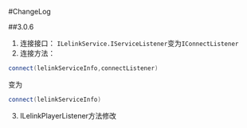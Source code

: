 #ChangeLog

##3.0.6
1. 连接接口：
`ILelinkService.IServiceListener`变为`IConnectListener`
2. 连接方法：
```java
connect(lelinkServiceInfo,connectListener)
```
变为
```java
connect(lelinkServiceInfo)
```
3. ILelinkPlayerListener方法修改